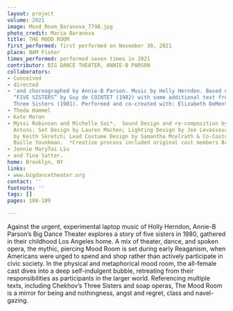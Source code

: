 ```yaml
---
layout: project
volume: 2021
image: Mood_Room_Baranova_7798.jpg
photo_credit: Maria Baranova
title: THE MOOD ROOM
first_performed: first performed on November 30, 2021
place: BAM Fisher
times_performed: performed seven times in 2021
contributor: BIG DANCE THEATER, ANNIE-B PARSON
collaborators:
- Conceived
- directed
- 'and choreographed by Annie-B Parson. Music by Holly Herndon. Based upon the play
  “FIVE SISTERS” by Guy de COINTET (1982) with some additional text from Anton Chekhov’s
  Three Sisters (1901). Performed and co-created with: Elizabeth DeMent'
- Theda Hammel
- Kate Moran
- Myssi Robinson and Michelle Sui*.  Sound Design and re-composition by Mark degli
  Antoni; Set Design by Lauren Machen; Lighting Design by Joe Levasseur; Video Design
  by Keith Skretch; Lead Costume Design by Samantha Mcelrath & Co-Costume Design by
  Baille Younkman.  *Creative process included original cast members Brittany Engel-Adams
- Jennie MaryTai Liu
- and Tina Satter.
home: Brooklyn, NY
links:
- www.bigdancetheater.org
contact: ''
footnote: ''
tags: []
pages: 188-189

---
```


Against the urgent, experimental laptop music of Holly Herndon, Annie-B Parson’s Big Dance Theater explores a story of five sisters in 1980, gathered in their childhood Los Angeles home. A mix of theater, dance, and spoken opera, the mythic, piercing Mood Room is set during early Reaganism, when Americans were urged to spend and shop rather than actively participate in civic society. In the physical and metaphorical mood room, the all-female cast dives into a deep self-indulgent bubble, retreating from their responsibilities as participants in the larger world. Referencing multiple texts, including Chekhov’s Three Sisters and soap operas, The Mood Room is a mirror for being and nothingness, angst and regret, class and navel-gazing.
